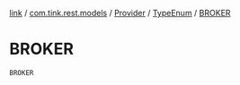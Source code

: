 [link](../../../index.md) / [com.tink.rest.models](../../index.md) / [Provider](../index.md) / [TypeEnum](index.md) / [BROKER](./-b-r-o-k-e-r.md)

# BROKER

`BROKER`